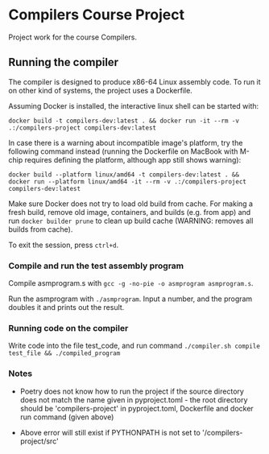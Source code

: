# Compilers Course Project

Project work for the course Compilers.

## Running the compiler

The compiler is designed to produce x86-64 Linux assembly code. To run it on other kind of systems, the project uses a Dockerfile.

Assuming Docker is installed, the interactive linux shell can be started with:

`docker build -t compilers-dev:latest . && docker run -it --rm -v .:/compilers-project compilers-dev:latest`

In case there is a warning about incompatible image's platform, try the following command instead (running the Dockerfile on MacBook with M-chip requires defining the platform, although app still shows warning):

`docker build --platform linux/amd64 -t compilers-dev:latest . && docker run --platform linux/amd64 -it --rm -v .:/compilers-project compilers-dev:latest`

Make sure Docker does not try to load old build from cache. For making a fresh build, remove old image, containers, and builds (e.g. from app) and run `docker builder prune` to clean up build cache (WARNING: removes all builds from cache).

To exit the session, press `ctrl+d`.

### Compile and run the test assembly program

Compile asmprogram.s with `gcc -g -no-pie -o asmprogram asmprogram.s`.

Run the asmprogram with `./asmprogram`. Input a number, and the program doubles it and prints out the result.

### Running code on the compiler

Write code into the file test_code, and run command `./compiler.sh compile test_file && ./compiled_program`

### Notes

- Poetry does not know how to run the project if the source directory does not match the name given in pyproject.toml - the root directory should be 'compilers-project' in pyproject.toml, Dockerfile and docker run command (given above)

- Above error will still exist if PYTHONPATH is not set to '/compilers-project/src'
